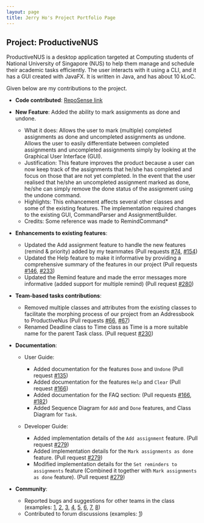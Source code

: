 ```yaml
---
layout: page
title: Jerry Ho's Project Portfolio Page
---
```


## Project: ProductiveNUS

ProductiveNUS is a desktop application targeted at Computing students of National University of Singapore (NUS) to help them manage and schedule their academic tasks efficiently. The user interacts with it using a CLI, and it has a GUI created with JavaFX. It is written in Java, and has about 10 kLoC.

Given below are my contributions to the project.

* **Code contributed**: [RepoSense link](https://nus-cs2103-ay2021s1.github.io/tp-dashboard/#breakdown=true&search=printinghelloworld)

* **New Feature**: Added the ability to mark assignments as done and undone.
  * What it does: Allows the user to mark (multiple) completed assignments as done and uncompleted assignments as undone. Allows the user to easily differentiate between completed assignments and uncompleted assignments simply by looking at the Graphical User Interface (GUI). 
  * Justification: This feature improves the product because a user can now keep track of the assignments that he/she has completed and focus on those that are not yet completed. In the event that the user realised that he/she an uncompleted assignment marked as done, he/she can simply remove the done status of the assignment using the undone command.
  * Highlights: This enhancement affects several other classes and some of the existing features. The implementation required changes to the existing GUI, CommandParser and AssignmentBuilder.
  * Credits: Some reference was made to RemindCommand*

* **Enhancements to existing features**:
  * Updated the Add assignment feature to handle the new features (remind & priority) added by my teammates (Pull requests [\#74](https://github.com/AY2021S1-CS2103T-F11-3/tp/pull/74), [\#154](https://github.com/AY2021S1-CS2103T-F11-3/tp/pull/154))
  * Updated the Help feature to make it informative by providing a comprehensive summary of the features in our project (Pull requests [\#146](https://github.com/AY2021S1-CS2103T-F11-3/tp/pull/146), [\#233](https://github.com/AY2021S1-CS2103T-F11-3/tp/pull/233))
  * Updated the Remind feature and made the error messages more informative (added support for multiple remind) (Pull request [\#280](https://github.com/AY2021S1-CS2103T-F11-3/tp/pull/280))

* **Team-based tasks contributions**:
  * Removed multiple classes and attributes from the existing classes to facilitate the morphing process of our project from an Addressbook to ProductiveNus (Pull requests [\#66](https://github.com/AY2021S1-CS2103T-F11-3/tp/pull/66), [\#67](https://github.com/AY2021S1-CS2103T-F11-3/tp/pull/67))
  * Renamed Deadline class to Time class as Time is a more suitable name for the parent Task class. (Pull request [\#230](https://github.com/AY2021S1-CS2103T-F11-3/tp/pull/230))

* **Documentation**:
  * User Guide:
    * Added documentation for the features `Done` and `Undone` (Pull request [\#135](https://github.com/AY2021S1-CS2103T-F11-3/tp/pull/135))
    * Added documentation for the features `Help` and `Clear` (Pull request [\#166](https://github.com/AY2021S1-CS2103T-F11-3/tp/pull/166))
    * Added documentation for the FAQ section: (Pull requests [\#166](https://github.com/AY2021S1-CS2103T-F11-3/tp/pull/166), [\#182](https://github.com/AY2021S1-CS2103T-F11-3/tp/pull/182))
    * Added Sequence Diagram for `Add` and `Done` features, and Class Diagram for `Task`. 
    
  * Developer Guide:
    * Added implementation details of the `Add assignment` feature. (Pull request [\#279](https://github.com/AY2021S1-CS2103T-F11-3/tp/pull/279))
    * Added implementation details for the `Mark assignments as done` feature. (Pull request [\#279](https://github.com/AY2021S1-CS2103T-F11-3/tp/pull/279)) 
    * Modified implementation details for the `Set reminders to assignments` feature (Combined it together with `Mark assignments as done` feature). (Pull request [\#279](https://github.com/AY2021S1-CS2103T-F11-3/tp/pull/279))

* **Community**:
  * Reported bugs and suggestions for other teams in the class (examples: [1](https://github.com/AY2021S1-CS2103T-W10-1/tp/issues/223), [2](https://github.com/AY2021S1-CS2103T-W10-1/tp/issues/222), [3](https://github.com/AY2021S1-CS2103T-W10-1/tp/issues/217), [4](https://github.com/AY2021S1-CS2103T-W10-1/tp/issues/219), [5](https://github.com/AY2021S1-CS2103T-W10-1/tp/issues/220), [6](https://github.com/AY2021S1-CS2103T-W10-1/tp/issues/221), [7](https://github.com/AY2021S1-CS2103T-W10-1/tp/issues/216), [8](https://github.com/AY2021S1-CS2103T-W10-1/tp/issues/218))
  * Contributed to forum discussions (examples: [1](https://github.com/nus-cs2103-AY2021S1/forum/issues/359))

